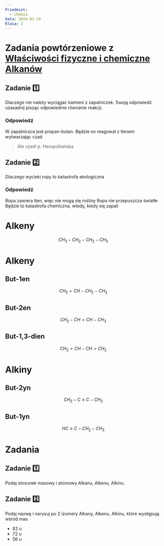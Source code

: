 ```yaml
---
Przedmiot:
  - Chemia
Data: 2024-02-19
Klasa: 2
---
```


# Zadania powtórzeniowe z [Właściwości fizyczne i chemiczne Alkanów](Właściwości%20fizyczne%20i%20chemiczne%20Alkanów.md)
## Zadanie 1️⃣
Dlaczego nie należy wyciągać kamieni z zapalniczek. Swoją odpowiedź uzasadnij pisząc odpowiednie równanie reakcji.
### Odpowiedź
W zapalniczce jest propan-butan. Będzie on reagował z tlenem wytwarzając czad
> Ale czad! p. Heropolitańska
## Zadanie 2️⃣
Dlaczego wycieki ropy to katastrofa ekologiczna
### Odpowiedź
Ropa zawiera tlen, więc nie mogą się rośliny
Ropa nie przepuszcza światłe
Będzie to katastrofa chemiczna, wtedy, kiedy się zapali
# Alkeny
$$ CH_3 - CH_2-CH_2-CH_3 $$
# Alkeny
## But-1en
$$ CH_2=CH-CH_2-CH_3 $$
## But-2en
$$ CH_3-CH=CH-CH_3 $$
## But-1,3-dien
$$ CH_2=CH-CH=CH_2 $$
# Alkiny
## But-2yn
$$ CH_3-C \equiv C-CH_3 $$
## But-1yn
$$ HC \equiv C - CH_2 - CH_3 $$
# Zadania
## Zadanie 1️⃣
Podaj stosunek masowy i atomowy Alkanu, Alkenu, Alkinu.
## Zadanie 2️⃣
Podaj nazwę i narysuj po 2 izomery Alkany, Alkenu, Alkinu, które występują wśród mas
- 82 u
- 72 u
- 56 u